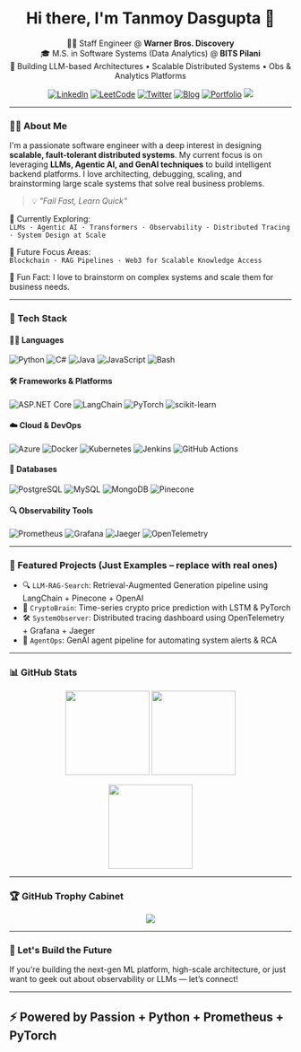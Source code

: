 <h1 align="center">Hi there, I'm Tanmoy Dasgupta 🚀</h1>

<p align="center">
  🧑‍💻 Staff Engineer @ <strong>Warner Bros. Discovery</strong> <br>
  🎓 M.S. in Software Systems (Data Analytics) @ <strong>BITS Pilani</strong><br>
  🧠 Building LLM-based Architectures • Scalable Distributed Systems • Obs & Analytics Platforms
</p>

<p align="center">
  <a href="https://example"><img alt="LinkedIn" src="https://img.shields.io/badge/LinkedIn-Tanmoy%20Dasgupta-blue?style=flat-square&logo=linkedin"></a>
  <a href="https://example"><img alt="LeetCode" src="https://img.shields.io/badge/LeetCode-TechReporter-orange?style=flat-square&logo=leetcode"></a>
  <a href="https://example"><img alt="Twitter" src="https://img.shields.io/badge/Twitter-TechReporter-1DA1F2?style=flat-square&logo=twitter"></a>
  <a href="https://example"><img alt="Blog" src="https://img.shields.io/badge/Blog-TechReporter-9cf?style=flat-square&logo=medium"></a>
  <a href="https://example"><img alt="Portfolio" src="https://img.shields.io/badge/Portfolio-Visit%20Now-11B5E4?style=flat-square&logo=firefox-browser"></a>
  <img src="https://komarev.com/ghpvc/?username=TechReporter&label=Profile%20Views&color=blueviolet&style=flat-square"/>
</p>

---

### 👨‍🚀 About Me
I'm a passionate software engineer with a deep interest in designing **scalable, fault-tolerant distributed systems**. My current focus is on leveraging **LLMs, Agentic AI, and GenAI techniques** to build intelligent backend platforms. I love architecting, debugging, scaling, and brainstorming large scale systems that solve real business problems.

> 💡 _"Fail Fast, Learn Quick"_

🧠 Currently Exploring:  
`LLMs · Agentic AI · Transformers · Observability · Distributed Tracing · System Design at Scale`

🔮 Future Focus Areas:  
`Blockchain · RAG Pipelines · Web3 for Scalable Knowledge Access`

🧩 Fun Fact: I love to brainstorm on complex systems and scale them for business needs.

---

### 🧠 Tech Stack

#### 👨‍💻 Languages
![Python](https://img.shields.io/badge/Python-3776AB?style=flat&logo=python&logoColor=white)
![C#](https://img.shields.io/badge/C%23-239120?style=flat&logo=c-sharp&logoColor=white)
![Java](https://img.shields.io/badge/Java-007396?style=flat&logo=java&logoColor=white)
![JavaScript](https://img.shields.io/badge/JavaScript-F7DF1E?style=flat&logo=javascript&logoColor=black)
![Bash](https://img.shields.io/badge/Bash-4EAA25?style=flat&logo=gnubash&logoColor=white)

#### 🛠 Frameworks & Platforms
![ASP.NET Core](https://img.shields.io/badge/ASP.NET_Core-512BD4?style=flat&logo=dotnet)
![LangChain](https://img.shields.io/badge/LangChain-000000?style=flat&logo=openai&logoColor=white)
![PyTorch](https://img.shields.io/badge/PyTorch-EE4C2C?style=flat&logo=pytorch&logoColor=white)
![scikit-learn](https://img.shields.io/badge/scikit--learn-F7931E?style=flat&logo=scikitlearn&logoColor=white)

#### ☁️ Cloud & DevOps
![Azure](https://img.shields.io/badge/Azure-0089D6?style=flat&logo=microsoftazure)
![Docker](https://img.shields.io/badge/Docker-2496ED?style=flat&logo=docker&logoColor=white)
![Kubernetes](https://img.shields.io/badge/Kubernetes-326CE5?style=flat&logo=kubernetes&logoColor=white)
![Jenkins](https://img.shields.io/badge/Jenkins-D24939?style=flat&logo=jenkins&logoColor=white)
![GitHub Actions](https://img.shields.io/badge/GitHub_Actions-2088FF?style=flat&logo=github-actions&logoColor=white)

#### 🧱 Databases
![PostgreSQL](https://img.shields.io/badge/PostgreSQL-336791?style=flat&logo=postgresql&logoColor=white)
![MySQL](https://img.shields.io/badge/MySQL-4479A1?style=flat&logo=mysql&logoColor=white)
![MongoDB](https://img.shields.io/badge/MongoDB-47A248?style=flat&logo=mongodb&logoColor=white)
![Pinecone](https://img.shields.io/badge/Vector_DB-Pinecone-0099FF?style=flat&logo=vector&logoColor=white)

#### 🔍 Observability Tools
![Prometheus](https://img.shields.io/badge/Prometheus-E6522C?style=flat&logo=prometheus&logoColor=white)
![Grafana](https://img.shields.io/badge/Grafana-F46800?style=flat&logo=grafana&logoColor=white)
![Jaeger](https://img.shields.io/badge/Jaeger-00AEF0?style=flat&logo=jaeger&logoColor=white)
![OpenTelemetry](https://img.shields.io/badge/OpenTelemetry-6E4BF2?style=flat&logo=opentelemetry&logoColor=white)

---

### 🧠 Featured Projects (Just Examples – replace with real ones)
- 🔍 `LLM-RAG-Search`: Retrieval-Augmented Generation pipeline using LangChain + Pinecone + OpenAI  
- 🧠 `CryptoBrain`: Time-series crypto price prediction with LSTM & PyTorch  
- 🛠️ `SystemObserver`: Distributed tracing dashboard using OpenTelemetry + Grafana + Jaeger  
- 🧬 `AgentOps`: GenAI agent pipeline for automating system alerts & RCA

---

### 📊 GitHub Stats

<p align="center">
  <img src="https://github-readme-stats.vercel.app/api?username=TechReporter&show_icons=true&theme=synthwave" height="150">
  <img src="https://github-readme-streak-stats.herokuapp.com/?user=TechReporter&theme=synthwave" height="150">
</p>

<p align="center">
  <img src="https://github-readme-stats.vercel.app/api/top-langs/?username=TechReporter&layout=compact&theme=synthwave&hide=html,css,rtf,c,cpp" height="150">
</p>

---

### 🏆 GitHub Trophy Cabinet
<p align="center">
  <img src="https://github-profile-trophy.vercel.app/?username=TechReporter&theme=dracula&margin-w=15&margin-h=15&row=1&column=7" />
</p>

---

### 🚀 Let's Build the Future
If you're building the next-gen ML platform, high-scale architecture, or just want to geek out about observability or LLMs — let’s connect!

---

## ⚡ Powered by Passion + Python + Prometheus + PyTorch

